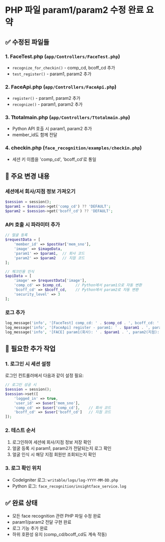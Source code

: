 # PHP 파일 param1/param2 수정 완료 요약

## ✅ 수정된 파일들

### 1. **FaceTest.php** (`app/Controllers/FaceTest.php`)
- `recognize_for_checkin()` - comp_cd, bcoff_cd 추가
- `test_register()` - param1, param2 추가

### 2. **FaceApi.php** (`app/Controllers/FaceApi.php`)
- `register()` - param1, param2 추가
- `recognize()` - param1, param2 추가

### 3. **Ttotalmain.php** (`app/Controllers/Ttotalmain.php`)
- Python API 호출 시 param1, param2 추가
- member_id도 함께 전달

### 4. **checkin.php** (`face_recognition/examples/checkin.php`)
- 세션 키 이름을 'comp_cd', 'bcoff_cd'로 통일

## 📌 주요 변경 내용

### 세션에서 회사/지점 정보 가져오기
```php
$session = session();
$param1 = $session->get('comp_cd') ?? 'DEFAULT';
$param2 = $session->get('bcoff_cd') ?? 'DEFAULT';
```

### API 호출 시 파라미터 추가
```php
// 얼굴 등록
$requestData = [
    'member_id' => $postVar['mem_sno'],
    'image' => $imageData,
    'param1' => $param1,  // 회사 코드
    'param2' => $param2   // 지점 코드
];

// 체크인용 인식
$apiData = [
    'image' => $requestData['image'],
    'comp_cd' => $comp_cd,      // Python에서 param1으로 자동 변환
    'bcoff_cd' => $bcoff_cd,    // Python에서 param2로 자동 변환
    'security_level' => 3
];
```

### 로그 추가
```php
log_message('info', '[FaceTest] comp_cd: ' . $comp_cd . ', bcoff_cd: ' . $bcoff_cd);
log_message('info', '[FaceApi] register - param1: ' . $param1 . ', param2: ' . $param2);
log_message('info', '[FACE] param1(회사): ' . $param1 . ', param2(지점): ' . $param2);
```

## 🔧 필요한 추가 작업

### 1. 로그인 시 세션 설정
로그인 컨트롤러에서 다음과 같이 설정 필요:
```php
// 로그인 성공 시
$session = session();
$session->set([
    'logged_in' => true,
    'user_id' => $user['mem_sno'],
    'comp_cd' => $user['comp_cd'],    // 회사 코드
    'bcoff_cd' => $user['bcoff_cd']   // 지점 코드
]);
```

### 2. 테스트 순서
1. 로그인하여 세션에 회사/지점 정보 저장 확인
2. 얼굴 등록 시 param1, param2가 전달되는지 로그 확인
3. 얼굴 인식 시 해당 지점 회원만 조회되는지 확인

### 3. 로그 확인 위치
- CodeIgniter 로그: `writable/logs/log-YYYY-MM-DD.php`
- Python 로그: `face_recognition/insightface_service.log`

## ✅ 완료 상태
- 모든 face recognition 관련 PHP 파일 수정 완료
- param1/param2 전달 구현 완료
- 로그 기능 추가 완료
- 하위 호환성 유지 (comp_cd/bcoff_cd도 계속 작동)